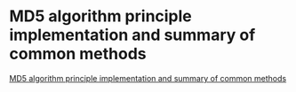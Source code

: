 # MD5 algorithm principle implementation and summary of common methods
[MD5 algorithm principle implementation and summary of common methods](https://aiwithcloud.com/2022/09/16/md5_algorithm_principle_implementation_and_summary_of_common_methods/)